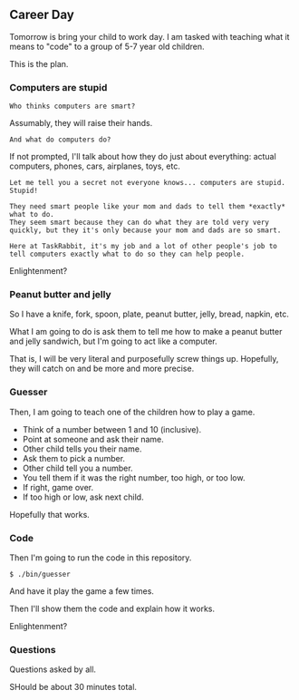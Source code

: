 ## Career Day

Tomorrow is bring your child to work day. I am tasked with teaching what it means to "code" to a group of 5-7 year old children.

This is the plan.

### Computers are stupid

    Who thinks computers are smart?

Assumably, they will raise their hands.

    And what do computers do?
    
If not prompted, I'll talk about how they do just about everything: actual computers, phones, cars, airplanes, toys, etc.

    Let me tell you a secret not everyone knows... computers are stupid. Stupid!
    
    They need smart people like your mom and dads to tell them *exactly* what to do. 
    They seem smart because they can do what they are told very very quickly, but they it's only because your mom and dads are so smart.
    
    Here at TaskRabbit, it's my job and a lot of other people's job to tell computers exactly what to do so they can help people.

Enlightenment?

### Peanut butter and jelly

So I have a knife, fork, spoon, plate, peanut butter, jelly, bread, napkin, etc. 

What I am going to do is ask them to tell me how to make a peanut butter and jelly sandwich, but I'm going to act like a computer.

That is, I will be very literal and purposefully screw things up. Hopefully, they will catch on and be more and more precise.

### Guesser

Then, I am going to teach one of the children how to play a game.

* Think of a number between 1 and 10 (inclusive).
* Point at someone and ask their name.
* Other child tells you their name.
* Ask them to pick a number.
* Other child tell you a number.
* You tell them if it was the right number, too high, or too low.
* If right, game over.
* If too high or low, ask next child.

Hopefully that works.

### Code

Then I'm going to run the code in this repository.

    $ ./bin/guesser
    
And have it play the game a few times.

Then I'll show them the code and explain how it works.

Enlightenment?

### Questions

Questions asked by all.

SHould be about 30 minutes total.    



